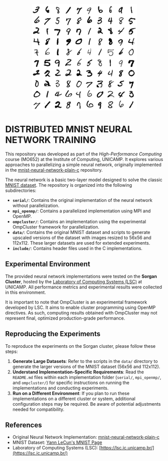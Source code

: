 <p align="center">
  <img src="https://github.com/I3run0/Distributed-MNIST-NN-Training/blob/main/mnist.png">
</p>

# DISTRIBUTED MNIST NEURAL NETWORK TRAINING

This repository was developed as part of the *High-Performance Computing* course (MO652) at the Institute of Computing, UNICAMP. It explores various approaches to parallelizing a simple neural network, originally implemented in the [mnist-neural-network-plain-c](https://github.com/AndrewCarterUK/mnist-neural-network-plain-c) repository.

The neural network is a basic two-layer model designed to solve the classic [MNIST dataset](https://yann.lecun.com/exdb/mnist/). The repository is organized into the following subdirectories:

- **`serial/`**: Contains the original implementation of the neural network without parallelization.
- **`mpi_openmp/`**: Contains a parallelized implementation using MPI and OpenMP.
- **`ompcluster/`**: Contains an implementation using the experimental OmpCluster framework for parallelization.
- **`data/`**: Contains the original MNIST dataset and scripts to generate upscaled versions of the dataset with images resized to 56x56 and 112x112. These larger datasets are used for extended experiments.
- **`include/`**: Contains header files used in the C implementations.

## Experimental Environment

The provided neural network implementations were tested on the **Sorgan Cluster**, hosted by the [Laboratory of Computing Systems (LSC)](https://lsc.ic.unicamp.br/) at UNICAMP. All performance metrics and experimental results were collected in this environment. 

It is important to note that OmpCluster is an experimental framework developed by LSC. It aims to enable cluster programming using OpenMP directives. As such, computing results obtained with OmpCluster may not represent final, optimized production-grade performance.

## Reproducing the Experiments

To reproduce the experiments on the Sorgan cluster, please follow these steps:

1. **Generate Large Datasets**: Refer to the scripts in the `data/` directory to generate the larger versions of the MNIST dataset (56x56 and 112x112).
2. **Understand Implementation-Specific Requirements**: Read the `README.md` files within each implementation folder (`serial/`, `mpi_openmp/`, and `ompcluster/`) for specific instructions on running the implementations and conducting experiments.
3. **Run on a Different Environment**: If you plan to run these implementations on a different cluster or system, additional configuration steps may be required. Be aware of potential adjustments needed for compatibility.

## References

- Original Neural Network Implementation: [mnist-neural-network-plain-c](https://github.com/AndrewCarterUK/mnist-neural-network-plain-c)
- MNIST Dataset: [Yann LeCun's MNIST Page](https://yann.lecun.com/exdb/mnist/)
- Laboratory of Computing Systems (LSC): [https://lsc.ic.unicamp.br/](https://lsc.ic.unicamp.br/)
